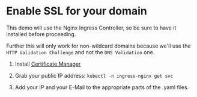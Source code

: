 # Enable SSL for your domain

This demo will use the Nginx Ingress Controller, so be sure to have it installed before proceeding.

Further this will only work for non-wildcard domains because we'll use the `HTTP Validation Challenge` and not the `DNS Validation` one.

1. Install [Certificate Manager](https://cert-manager.io/docs/installation/)

2. Grab your public IP address: `kubectl -n ingress-nginx get svc`

3. Add your IP and your E-Mail to the appropriate parts of the .yaml files.